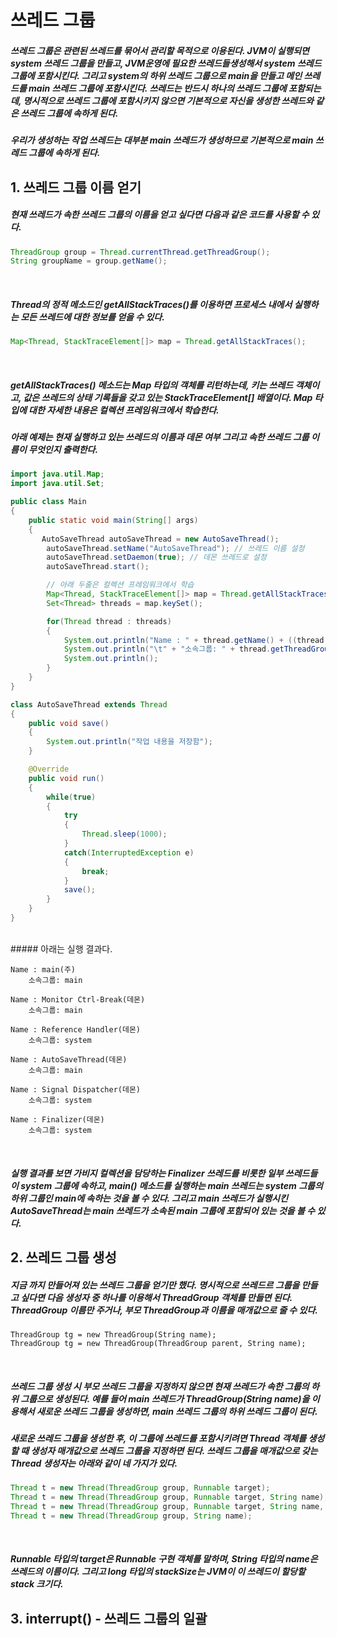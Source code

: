 # 쓰레드 그룹
##### 쓰레드 그룹은 관련된 쓰레드를 묶어서 관리할 목적으로 이용된다. JVM이 실행되면 system 쓰레드 그룹을 만들고, JVM운영에 필요한 쓰레드들생성해서 system 쓰레드 그룹에 포함시킨다. 그리고 system의 하위 쓰레드 그룹으로 main을 만들고 메인 쓰레드를 main 쓰레드 그룹에 포함시킨다. 쓰레드는 반드시 하나의 쓰레드 그룹에 포함되는데, 명시적으로 쓰레드 그룹에 포함시키지 않으면 기본적으로 자신을 생성한 쓰레드와 같은 쓰레드 그룹에 속하게 된다.
##### 우리가 생성하는 작업 쓰레드는 대부분 main 쓰레드가 생성하므로 기본적으로 main 쓰레드 그룹에 속하게 된다.

## 1. 쓰레드 그룹 이름 얻기
##### 현재 쓰레드가 속한 쓰레드 그룹의 이름을 얻고 싶다면 다음과 같은 코드를 사용할 수 있다.

```java
ThreadGroup group = Thread.currentThread.getThreadGroup();
String groupName = group.getName();
```
<br />

##### Thread의 정적 메소드인 getAllStackTraces()를 이용하면 프로세스 내에서 실행하는 모든 쓰레드에 대한 정보를 얻을 수 있다.
```java
Map<Thread, StackTraceElement[]> map = Thread.getAllStackTraces();
```
<br />

##### getAllStackTraces() 메소드는 Map 타입의 객체를 리턴하는데, 키는 쓰레드 객체이고, 값은 쓰레드의 상태 기록들을 갖고 있는 StackTraceElement[] 배열이다. Map 타입에 대한 자세한 내용은 컬렉션 프레임워크에서 학습한다. 
##### 아래 예제는 현재 실행하고 있는 쓰레드의 이름과 데몬 여부 그리고 속한 쓰레드 그룹 이름이 무엇인지 출력한다.

```java
import java.util.Map;
import java.util.Set;

public class Main
{
    public static void main(String[] args)
    {
       AutoSaveThread autoSaveThread = new AutoSaveThread();
        autoSaveThread.setName("AutoSaveThread"); // 쓰레드 이름 설정
        autoSaveThread.setDaemon(true); // 데몬 쓰레드로 설정
        autoSaveThread.start();

        // 아래 두줄은 컬렉션 프레임워크에서 학습
        Map<Thread, StackTraceElement[]> map = Thread.getAllStackTraces();
        Set<Thread> threads = map.keySet();

        for(Thread thread : threads)
        {
            System.out.println("Name : " + thread.getName() + ((thread.isDaemon()) ? "(데몬)": "(주)"));
            System.out.println("\t" + "소속그룹: " + thread.getThreadGroup().getName());
            System.out.println();
        }
    }
}

class AutoSaveThread extends Thread
{
    public void save()
    {
        System.out.println("작업 내용을 저장함");
    }

    @Override
    public void run()
    {
        while(true)
        {
            try
            {
                Thread.sleep(1000);
            }
            catch(InterruptedException e)
            {
                break;
            }
            save();
        }
    }
}
```
<br />
##### 아래는 실행 결과다.

```
Name : main(주)
    소속그룹: main

Name : Monitor Ctrl-Break(데몬)
    소속그룹: main

Name : Reference Handler(데몬)
    소속그룹: system

Name : AutoSaveThread(데몬)
    소속그룹: main

Name : Signal Dispatcher(데몬)
    소속그룹: system

Name : Finalizer(데몬)
    소속그룹: system
```
<br />

##### 실행 결과를 보면 가비지 컬렉션을 담당하는 Finalizer 쓰레드를 비롯한 일부 쓰레드들이 system 그룹에 속하고, main() 메소드를 실행하는 main 쓰레드는 system 그룹의 하위 그룹인 main에 속하는 것을 볼 수 있다. 그리고 main 쓰레드가 실행시킨 AutoSaveThread는 main 쓰레드가 소속된 main 그룹에 포함되어 있는 것을 볼 수 있다.

## 2. 쓰레드 그룹 생성
##### 지금 까지 만들어져 있는 쓰레드 그룹을 얻기만 했다. 명시적으로 쓰레드르 그룹을 만들고 싶다면 다음 생성자 중 하나를 이용해서 ThreadGroup 객체를 만들면 된다. ThreadGroup 이름만 주거나, 부모 ThreadGroup과 이름을 매개값으로 줄 수 있다.

```
ThreadGroup tg = new ThreadGroup(String name);
ThreadGroup tg = new ThreadGroup(ThreadGroup parent, String name);
```
<br />

##### 쓰레드 그룹 생성 시 부모 쓰레드 그룹을 지정하지 않으면 현재 쓰레드가 속한 그룹의 하위 그룹으로 생성된다. 예를 들어 main 쓰레드가 ThreadGroup(String name)을 이용해서 새로운 쓰레드 그룹을 생성하면, main 쓰레드 그룹의 하위 쓰레드 그룹이 된다.
##### 새로운 쓰레드 그룹을 생성한 후, 이 그룹에 쓰레드를 포함시키려면 Thread 객체를 생성할 때 생성자 매개값으로 쓰레드 그룹을 지정하면 된다. 쓰레드 그룹을 매개값으로 갖는 Thread 생성자는 아래와 같이 네 가지가 있다.

```java
Thread t = new Thread(ThreadGroup group, Runnable target);
Thread t = new Thread(ThreadGroup group, Runnable target, String name);
Thread t = new Thread(ThreadGroup group, Runnable target, String name, long stackSize);
Thread t = new Thread(ThreadGroup group, String name);
```
<br />

##### Runnable 타입의 target은 Runnable 구현 객체를 말하며, String 타입의 name은 쓰레드의 이름이다. 그리고 long 타입의 stackSize는 JVM이 이 쓰레드이 할당할 stack 크기다.

## 3. interrupt() - 쓰레드 그룹의 일괄


